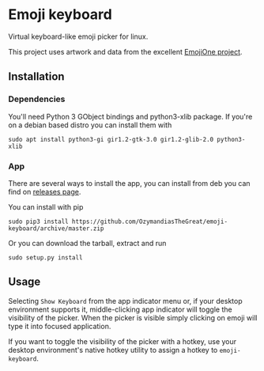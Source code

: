 # Emoji keyboard

Virtual keyboard-like emoji picker for linux.

This project uses artwork and data from the excellent [EmojiOne project](http://emojione.com/).

## Installation

### Dependencies

You'll need Python 3 GObject bindings and python3-xlib package.
If you're on a debian based distro you can install them with

`sudo apt install python3-gi gir1.2-gtk-3.0 gir1.2-glib-2.0 python3-xlib`

### App

There are several ways to install the app, you can install from deb you can
find on [releases page](https://github.com/OzymandiasTheGreat/emoji-keyboard/releases).

You can install with pip

`sudo pip3 install https://github.com/OzymandiasTheGreat/emoji-keyboard/archive/master.zip`

Or you can download the tarball, extract and run

`sudo setup.py install`

## Usage

Selecting `Show Keyboard` from the app indicator menu or, if your desktop
environment supports it, middle-clicking app indicator will toggle the visibility
of the picker. When the picker is visible simply clicking on emoji will type it
into focused application.

If you want to toggle the visibility of the picker with a hotkey, use your
desktop environment's native hotkey utility to assign a hotkey to `emoji-keyboard`.
